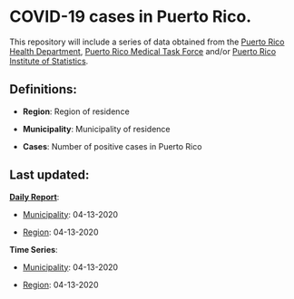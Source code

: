 # COVID-19 cases in Puerto Rico.



This repository will include a series of data obtained from the [Puerto Rico Health Department](http://salud.pr.gov), [Puerto Rico Medical Task Force](http://covid19.pr.gov) and/or [Puerto Rico Institute of Statistics](https://estadisticas.pr/en/covid-19).



## Definitions:

- **Region**: Region of residence

- **Municipality**: Municipality of residence

- **Cases**: Number of positive cases in Puerto Rico



## Last updated:

**[Daily Report](https://github.com/marcmaceira/covid-19-pr-data/blob/master/total.csv)**:

- [Municipality](https://github.com/marcmaceira/covid-19-pr-data/tree/master/daily_reports/by_municipality): 04-13-2020

- [Region](https://github.com/marcmaceira/covid-19-pr-data/tree/master/daily_reports/by_region): 04-13-2020

**Time Series**:

- [Municipality](https://github.com/marcmaceira/covid-19-pr-data/tree/master/time_series/municipality): 04-13-2020

- [Region](https://github.com/marcmaceira/covid-19-pr-data/tree/master/time_series/region): 04-13-2020
